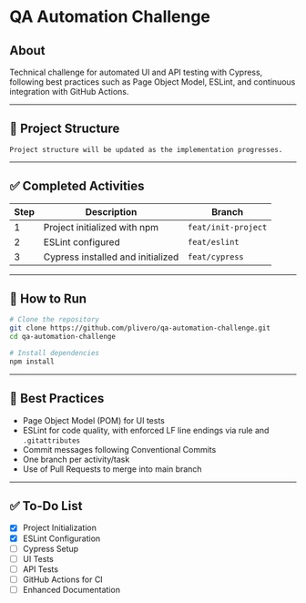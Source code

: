 # QA Automation Challenge

## About

Technical challenge for automated UI and API testing with Cypress, following best practices such as Page Object Model, ESLint, and continuous integration with GitHub Actions.

---

## 📁 Project Structure

```
Project structure will be updated as the implementation progresses.
```

---

## ✅ Completed Activities

| Step | Description                       | Branch              |
| ---- | --------------------------------- | ------------------- |
| 1    | Project initialized with npm      | `feat/init-project` |
| 2    | ESLint configured                 | `feat/eslint`       |
| 3    | Cypress installed and initialized | `feat/cypress`      |

---

## 🚀 How to Run

```bash
# Clone the repository
git clone https://github.com/plivero/qa-automation-challenge.git
cd qa-automation-challenge

# Install dependencies
npm install
```

---

## 🧩 Best Practices

- Page Object Model (POM) for UI tests
- ESLint for code quality, with enforced LF line endings via rule and `.gitattributes`
- Commit messages following Conventional Commits
- One branch per activity/task
- Use of Pull Requests to merge into main branch

---

## ✅ To-Do List

- [x] Project Initialization
- [x] ESLint Configuration
- [ ] Cypress Setup
- [ ] UI Tests
- [ ] API Tests
- [ ] GitHub Actions for CI
- [ ] Enhanced Documentation
